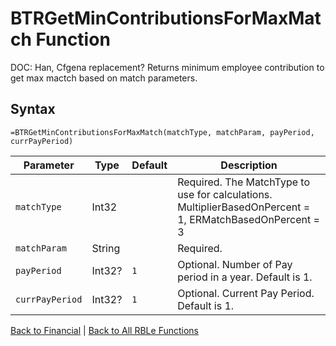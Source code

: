 # BTRGetMinContributionsForMaxMatch Function

DOC: Han, Cfgena replacement?  Returns minimum employee contribution to get max mactch based on match parameters.

## Syntax

```excel
=BTRGetMinContributionsForMaxMatch(matchType, matchParam, payPeriod, currPayPeriod)
```

Parameter | Type | Default | Description
---|---|---|---
`matchType` | Int32 |  | Required.  The MatchType to use for calculations.  MultiplierBasedOnPercent = 1, ERMatchBasedOnPercent = 3
`matchParam` | String |  | Required.  | delimited list of periods.  Each period is in the form of M:P:P where M is number of months for this period, and each P is a tier of a , seperated pair of decimal values.
`payPeriod` | Int32? | `1` | Optional.  Number of Pay period in a year.  Default is 1.
`currPayPeriod` | Int32? | `1` | Optional.  Current Pay Period.  Default is 1.

[Back to Financial](RBLeFinancial.md) | [Back to All RBLe Functions](RBLe.md#function-documentation)